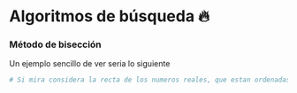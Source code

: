 # Algoritmos de búsqueda :fire:

### Método de bisección

Un ejemplo sencillo de ver seria lo siguiente

````python
# Si mira considera la recta de los numeros reales, que estan ordenadas



````


